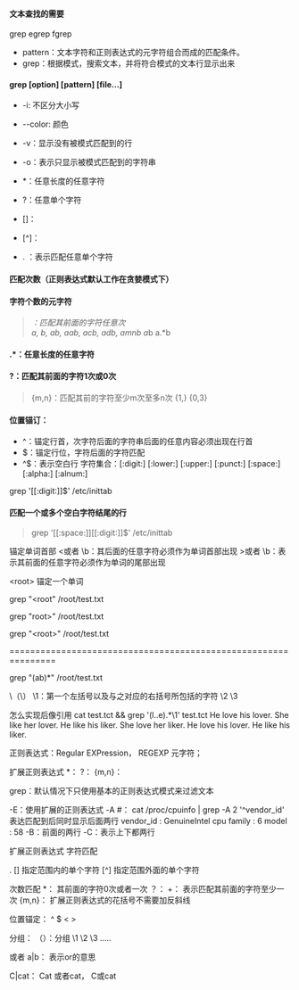 
#### 文本查找的需要
grep    egrep   fgrep

* pattern：文本字符和正则表达式的元字符组合而成的匹配条件。
* grep：根据模式，搜索文本，并将符合模式的文本行显示出来


#### grep [option] [pattern] [file...]
* -i: 不区分大小写
* --color: 颜色
* -v：显示没有被模式匹配到的行
* -o：表示只显示被模式匹配到的字符串
        
* *：任意长度的任意字符
* ?：任意单个字符
* []：
* [^]：
* . ：表示匹配任意单个字符        


#### 匹配次数（正则表达式默认工作在贪婪模式下）
#### 字符个数的元字符
> *：匹配其前面的字符任意次        
> a, b, ab, aab, acb, adb, amnb
> a*b
> a.*b
        
#### .*：任意长度的任意字符


#### \?：匹配其前面的字符1次或0次
>\{m,n\}：匹配其前的字符至少m次至多n次
        \{1,\}
        \{0,3\}


#### 位置锚订：        
* ^：锚定行首，次字符后面的字符串后面的任意内容必须出现在行首
* $：锚定行位，字符后面的字符匹配
* ^$：表示空白行
        字符集合：[:digit:]  [:lower:]  [:upper:]  [:punct:]  [:space:] [:alpha:] [:alnum:]
    
grep '[[:digit:]]$' /etc/inittab

#### 匹配一个或多个空白字符结尾的行
> grep '[[:space:]][[:digit:]]$' /etc/inittab

锚定单词首部
\<或者 \b：其后面的任意字符必须作为单词首部出现
\>或者 \b：表示其前面的任意字符必须作为单词的尾部出现

\<root\>   锚定一个单词

grep "\<root"  /root/test.txt

grep "root\>" /root/test.txt

grep "\<root\>" /root/test.txt

===============================================================

grep "\(ab\)*" /root/test.txt

\（\）
        \1：第一个左括号以及与之对应的右括号所包括的字符
        \2
        \3
        

怎么实现后像引用
 cat test.tct && grep '\(l..e\).*\1' test.tct 
He love his lover.
She like her lover.
He like his liker.
She love her liker.
He love his lover.
He like his liker.





        
正则表达式：Regular EXPression， REGEXP
元字符；



扩展正则表达式
*：
\?：
\{m,n\}：

grep：默认情况下只使用基本的正则表达式模式来过滤文本


-E：使用扩展的正则表达式
-A #： cat /proc/cpuinfo | grep -A 2 '^vendor_id'        表达匹配到后同时显示后面两行
vendor_id	: GenuineIntel
cpu family	: 6
model		: 58
-B：前面的两行
-C：表示上下都两行


扩展正则表达式
字符匹配

.
[]      指定范围内的单个字符
[^]         指定范围外面的单个字符


次数匹配
*：  其前面的字符0次或者一次
？：
+：  表示匹配其前面的字符至少一次
{m,n}：      扩展正则表达式的花括号不需要加反斜线

位置锚定：
^
$
\<
\>

分组：
（）：分组
\1  \2  \3  .....
   
或者
a|b： 表示or的意思

C|cat：   Cat 或者cat， C或cat
   